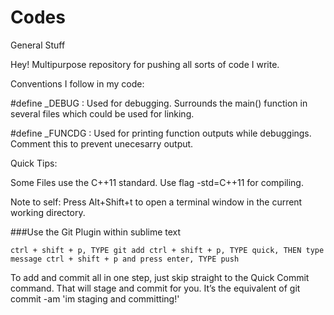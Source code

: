 # Codes
General Stuff

Hey! 
Multipurpose repository for pushing all sorts of code I write.

Conventions I follow in my code:

\#define _DEBUG : Used for debugging. Surrounds the main() function in several files which could be used for linking.

\#define _FUNCDG : Used for printing function outputs while debuggings. Comment this to prevent unecesarry output.

Quick Tips:

Some Files use the C++11 standard. Use flag -std=C++11 for compiling.

Note to self: Press Alt+Shift+t to open a terminal window in the current working directory.

###Use the Git Plugin within sublime text
	
	ctrl + shift + p, TYPE git add ctrl + shift + p, TYPE quick, THEN type message ctrl + shift + p and press enter, TYPE push 

To add and commit all in one step, just skip straight to the Quick Commit command. 
That will stage and commit for you. It’s the equivalent of git commit -am 'im staging and committing!'
